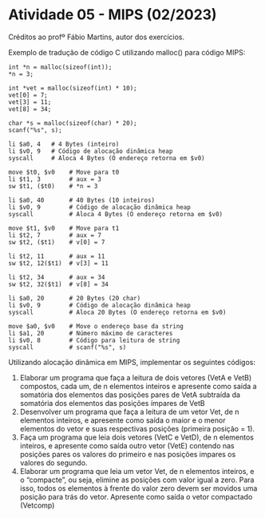 # Atividade 05 - MIPS (02/2023)

Créditos ao profº Fábio Martins, autor dos exercícios.

Exemplo de tradução de código C utilizando malloc() para código MIPS:

```
int *n = malloc(sizeof(int));
*n = 3;

int *vet = malloc(sizeof(int) * 10);
vet[0] = 7;
vet[3] = 11;
vet[8] = 34;

char *s = malloc(sizeof(char) * 20);
scanf("%s", s);
```

```
li $a0, 4   # 4 Bytes (inteiro)
li $v0, 9   # Código de alocação dinâmica heap
syscall     # Aloca 4 Bytes (O endereço retorna em $v0)

move $t0, $v0    # Move para t0
li $t1, 3        # aux = 3
sw $t1, ($t0)    # *n = 3

li $a0, 40       # 40 Bytes (10 inteiros)
li $v0, 9        # Código de alocação dinâmica heap
syscall          # Aloca 4 Bytes (O endereço retorna em $v0)

move $t1, $v0    # Move para t1
li $t2, 7        # aux = 7
sw $t2, ($t1)    # v[0] = 7

li $t2, 11       # aux = 11
sw $t2, 12($t1)  # v[3] = 11

li $t2, 34       # aux = 34
sw $t2, 32($t1)  # v[8] = 34

li $a0, 20       # 20 Bytes (20 char)
li $v0, 9        # Código de alocação dinâmica heap
syscall          # Aloca 20 Bytes (O endereço retorna em $v0) 

move $a0, $v0    # Move o endereço base da string
li $a1, 20       # Número máximo de caracteres
li $v0, 8        # Código para leitura de string
syscall          # scanf("%s", s)
```
 
Utilizando alocação dinâmica em MIPS, implementar os seguintes códigos: 
1. Elaborar um programa que faça a leitura de dois vetores (VetA e VetB) compostos, cada um,  de  n  elementos  inteiros  e  apresente  como  saída  a  somatória  dos  elementos  das posições  pares  de  VetA  subtraída  da  somatória  dos  elementos  das  posições  ímpares  de VetB
2. Desenvolver um programa que faça a leitura de um vetor Vet, de n elementos inteiros, e apresente como saída o maior  e o menor  elementos do vetor e suas  respectivas  posições (primeira posição = 1). 
3. Faça  um  programa  que  leia  dois  vetores  (VetC  e  VetD),  de  n  elementos  inteiros,  e apresente como saída outro vetor (VetE) contendo nas posições pares os valores do primeiro e nas posições impares os valores do segundo. 
4. Elaborar um programa que leia  um vetor Vet, de n elementos inteiros, e o “compacte”, ou seja, elimine as posições com valor igual a zero. Para isso, todos os elementos à frente do valor zero devem ser movidos uma posição para trás do vetor. Apresente como saída o vetor compactado (Vetcomp)